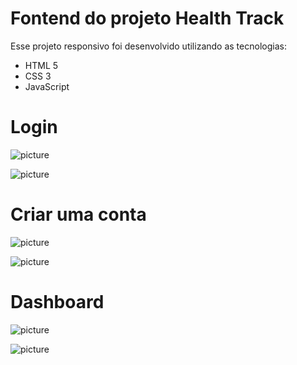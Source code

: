 # Fontend do projeto Health Track

Esse projeto responsivo foi desenvolvido utilizando as tecnologias:

- HTML 5
- CSS 3
- JavaScript

# Login

![picture](prints/login.PNG)

![picture](prints/login-responsivo.PNG)

# Criar uma conta

![picture](prints/registrar.PNG)

![picture](prints/register-responsive.PNG)

# Dashboard 

![picture](prints/dashboard.PNG)

![picture](prints/dashboard-nav-open.PNG)